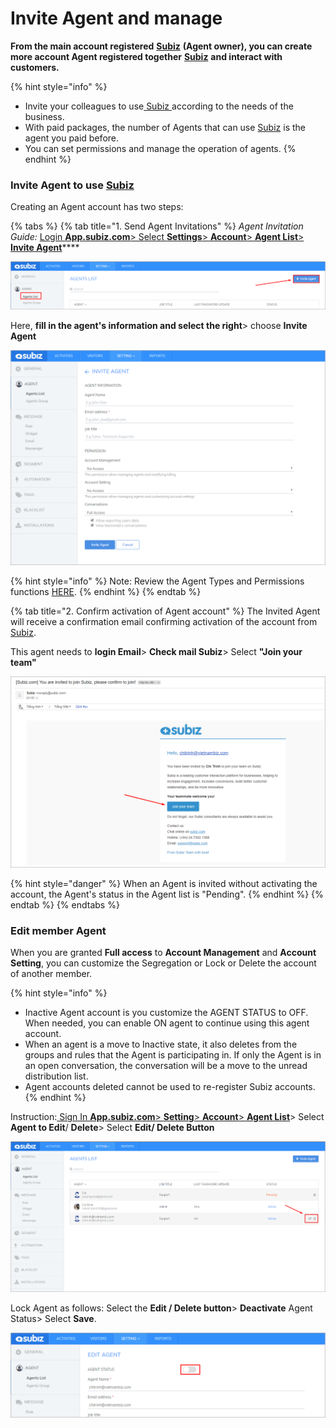 # Invite Agent and manage

**From the main account registered** [**Subiz**](https://subiz.com/en) **\(Agent owner\), you can create more account Agent registered together** [**Subiz**](https://subiz.com/en) **and interact with customers.**

{% hint style="info" %}
* Invite your colleagues to use[ Subiz ](https://subiz.com/en)according to the needs of the business.
*  With paid packages, the number of Agents that can use [Subiz](https://subiz.com/en) is the agent you paid before.
* You can set permissions and manage the operation of agents.
{% endhint %}

### Invite Agent to use [Subiz](https://subiz.com/en)

Creating an Agent account has two steps:

{% tabs %}
{% tab title="1. Send Agent Invitations" %}
_Agent Invitation Guide:_ [Login **App.subiz.com**&gt; Select **Settings**&gt; **Account**&gt; **Agent List**&gt; **Invite Agent**](https://app.subiz.com/settings/agents-list)\*\*\*\*

![Invite Agent](../../../.gitbook/assets/1%20%284%29.png)

Here, **fill in the agent's information and select the right**&gt; choose **Invite Agent**

![Fill in the agent&apos;s information](../../../.gitbook/assets/2%20%283%29.png)

{% hint style="info" %}
Note: Review the Agent Types and Permissions functions [HERE](https://subiz.gitbook.io/subiz-document-english/~/edit/primary/getting-started-with-subiz/how-to-use-subiz/managing-agent/agent-profile).
{% endhint %}
{% endtab %}

{% tab title="2. Confirm activation of Agent account" %}
The Invited Agent will receive a confirmation email confirming activation of the account from [Subiz](https://subiz.com/en).

This agent needs to **login Email**&gt; **Check mail Subiz**&gt; Select **"Join your team"**

![Confirmation email](../../../.gitbook/assets/3%20%286%29.png)

{% hint style="danger" %}
When an Agent is invited without activating the account, the Agent's status in the Agent list is "Pending".
{% endhint %}
{% endtab %}
{% endtabs %}

### Edit member Agent

When you are granted **Full access** to **Account Management** and **Account Setting**, you can customize the Segregation or Lock or Delete the account of another member.

{% hint style="info" %}
* Inactive Agent account is you customize the AGENT STATUS to OFF. When needed, you can enable ON agent to continue using this agent account.
* When an agent is a move to Inactive state, it also deletes from the groups and rules that the Agent is participating in. If only the Agent is in an open conversation, the conversation will be a move to the unread distribution list.
* Agent accounts deleted cannot be used to re-register Subiz accounts.
{% endhint %}

Instruction:[ Sign In **App.subiz.com**&gt; **Setting**&gt; **Account**&gt; **Agent List**](https://app.subiz.com/settings/agents-list)&gt; Select **Agent to Edit**/ **Delete**&gt; Select **Edit/ Delete Button**

![Edit Agent&apos;s information](../../../.gitbook/assets/4%20%286%29.png)

Lock Agent as follows: Select the **Edit / Delete button**&gt; **Deactivate** Agent Status&gt; Select **Save**.

![Deactivate Agent ](../../../.gitbook/assets/5%20%282%29.png)





